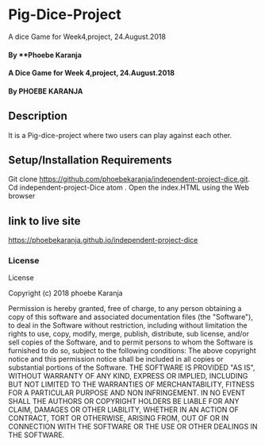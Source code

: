 # Pig-Dice-Project

 A dice Game for Week4,project, 24.August.2018
#### By **Phoebe Karanja

#### A Dice Game for Week 4,project, 24.August.2018

#### By PHOEBE KARANJA

## Description

 It is a Pig-dice-project where two users can play against each other.
 
## Setup/Installation Requirements

 Git clone https://github.com/phoebekaranja/independent-project-dice.git.
Cd independent-project-Dice
atom .
Open the index.HTML using the Web browser
## link to live site

https://phoebekaranja.github.io/independent-project-dice

### License

License

 Copyright (c) 2018 phoebe Karanja
 
Permission is hereby granted, free of charge, to any person obtaining a copy of this software and associated documentation files (the "Software"), to deal in the Software without restriction, including without limitation the rights to use, copy, modify, merge, publish, distribute, sub license, and/or sell copies of the Software, and to permit persons to whom the Software is furnished to do so, subject to the following conditions:
The above copyright notice and this permission notice shall be included in all copies or substantial portions of the Software.
THE SOFTWARE IS PROVIDED "AS IS", WITHOUT WARRANTY OF ANY KIND, EXPRESS OR IMPLIED, INCLUDING BUT NOT LIMITED TO THE WARRANTIES OF MERCHANTABILITY, FITNESS FOR A PARTICULAR PURPOSE AND NON INFRINGEMENT. IN NO EVENT SHALL THE AUTHORS OR COPYRIGHT HOLDERS BE LIABLE FOR ANY CLAIM, DAMAGES OR OTHER LIABILITY, WHETHER IN AN ACTION OF CONTRACT, TORT OR OTHERWISE, ARISING FROM, OUT OF OR IN CONNECTION WITH THE SOFTWARE OR THE USE OR OTHER DEALINGS IN THE SOFTWARE.
